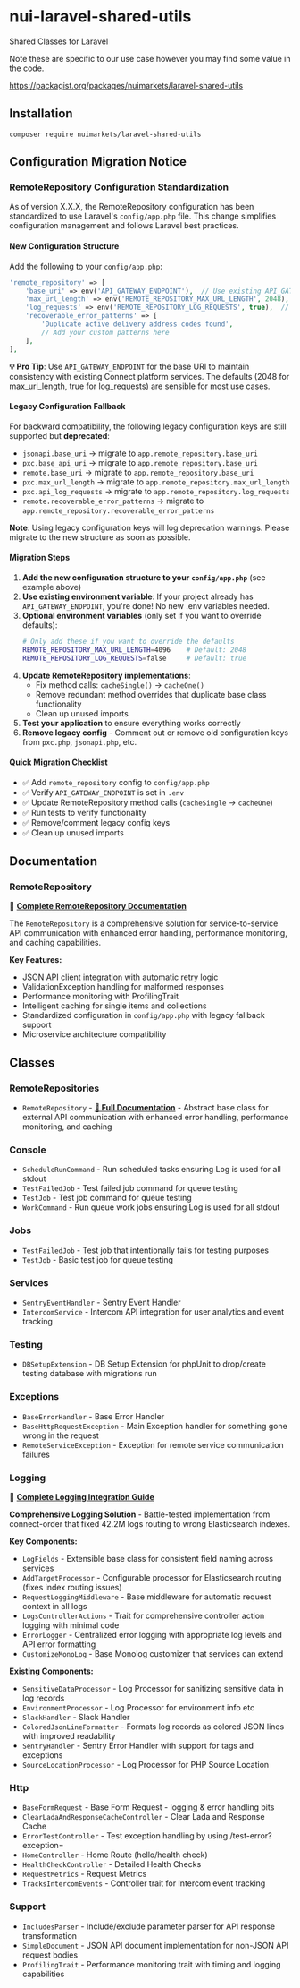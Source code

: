 # nui-laravel-shared-utils

Shared Classes for Laravel

Note these are specific to our use case however you may find some value in the code.

https://packagist.org/packages/nuimarkets/laravel-shared-utils

## Installation

```
composer require nuimarkets/laravel-shared-utils
```

## Configuration Migration Notice

### RemoteRepository Configuration Standardization

As of version X.X.X, the RemoteRepository configuration has been standardized to use Laravel's `config/app.php` file. This change simplifies configuration management and follows Laravel best practices.

#### New Configuration Structure

Add the following to your `config/app.php`:

```php
'remote_repository' => [
    'base_uri' => env('API_GATEWAY_ENDPOINT'),  // Use existing API_GATEWAY_ENDPOINT
    'max_url_length' => env('REMOTE_REPOSITORY_MAX_URL_LENGTH', 2048),
    'log_requests' => env('REMOTE_REPOSITORY_LOG_REQUESTS', true),  // Enable logging by default
    'recoverable_error_patterns' => [
        'Duplicate active delivery address codes found',
        // Add your custom patterns here
    ],
],
```

**💡 Pro Tip**: Use `API_GATEWAY_ENDPOINT` for the base URI to maintain consistency with existing Connect platform services. The defaults (2048 for max_url_length, true for log_requests) are sensible for most use cases.

#### Legacy Configuration Fallback

For backward compatibility, the following legacy configuration keys are still supported but **deprecated**:

- `jsonapi.base_uri` → migrate to `app.remote_repository.base_uri`
- `pxc.base_api_uri` → migrate to `app.remote_repository.base_uri`
- `remote.base_uri` → migrate to `app.remote_repository.base_uri`
- `pxc.max_url_length` → migrate to `app.remote_repository.max_url_length`
- `pxc.api_log_requests` → migrate to `app.remote_repository.log_requests`
- `remote.recoverable_error_patterns` → migrate to `app.remote_repository.recoverable_error_patterns`

**Note**: Using legacy configuration keys will log deprecation warnings. Please migrate to the new structure as soon as possible.

#### Migration Steps

1. **Add the new configuration structure to your `config/app.php`** (see example above)
2. **Use existing environment variable**: If your project already has `API_GATEWAY_ENDPOINT`, you're done! No new .env variables needed.
3. **Optional environment variables** (only set if you want to override defaults):
   ```bash
   # Only add these if you want to override the defaults
   REMOTE_REPOSITORY_MAX_URL_LENGTH=4096    # Default: 2048
   REMOTE_REPOSITORY_LOG_REQUESTS=false     # Default: true
   ```
4. **Update RemoteRepository implementations**:
   - Fix method calls: `cacheSingle()` → `cacheOne()`
   - Remove redundant method overrides that duplicate base class functionality
   - Clean up unused imports
5. **Test your application** to ensure everything works correctly
6. **Remove legacy config** - Comment out or remove old configuration keys from `pxc.php`, `jsonapi.php`, etc.

#### Quick Migration Checklist

- ✅ Add `remote_repository` config to `config/app.php`
- ✅ Verify `API_GATEWAY_ENDPOINT` is set in `.env`
- ✅ Update RemoteRepository method calls (`cacheSingle` → `cacheOne`)
- ✅ Run tests to verify functionality
- ✅ Remove/comment legacy config keys
- ✅ Clean up unused imports


## Documentation

### RemoteRepository
📖 **[Complete RemoteRepository Documentation](docs/RemoteRepository.md)**

The `RemoteRepository` is a comprehensive solution for service-to-service API communication with enhanced error handling, performance monitoring, and caching capabilities.

**Key Features:**
- JSON API client integration with automatic retry logic
- ValidationException handling for malformed responses  
- Performance monitoring with ProfilingTrait
- Intelligent caching for single items and collections
- Standardized configuration in `config/app.php` with legacy fallback support
- Microservice architecture compatibility

## Classes

### RemoteRepositories

* `RemoteRepository` - **[📖 Full Documentation](docs/RemoteRepository.md)** - Abstract base class for external API communication with enhanced error handling, performance monitoring, and caching

### Console

* `ScheduleRunCommand` - Run scheduled tasks ensuring Log is used for all stdout
* `TestFailedJob` - Test failed job command for queue testing
* `TestJob` - Test job command for queue testing
* `WorkCommand` - Run queue work jobs ensuring Log is used for all stdout

### Jobs

* `TestFailedJob` - Test job that intentionally fails for testing purposes
* `TestJob` - Basic test job for queue testing

### Services

* `SentryEventHandler` - Sentry Event Handler
* `IntercomService` - Intercom API integration for user analytics and event tracking

### Testing

* `DBSetupExtension` - DB Setup Extension for phpUnit to drop/create testing database with migrations run

### Exceptions

* `BaseErrorHandler` - Base Error Handler
* `BaseHttpRequestException` - Main Exception handler for something gone wrong in the request
* `RemoteServiceException` - Exception for remote service communication failures

### Logging

📖 **[Complete Logging Integration Guide](docs/logging-integration.md)**

**Comprehensive Logging Solution** - Battle-tested implementation from connect-order that fixed 42.2M logs routing to wrong Elasticsearch indexes.

**Key Components:**
* `LogFields` - Extensible base class for consistent field naming across services
* `AddTargetProcessor` - Configurable processor for Elasticsearch routing (fixes index routing issues)
* `RequestLoggingMiddleware` - Base middleware for automatic request context in all logs
* `LogsControllerActions` - Trait for comprehensive controller action logging with minimal code
* `ErrorLogger` - Centralized error logging with appropriate log levels and API error formatting
* `CustomizeMonoLog` - Base Monolog customizer that services can extend

**Existing Components:**
* `SensitiveDataProcessor` - Log Processor for sanitizing sensitive data in log records
* `EnvironmentProcessor` - Log Processor for environment info etc
* `SlackHandler` - Slack Handler
* `ColoredJsonLineFormatter` - Formats log records as colored JSON lines with improved readability
* `SentryHandler` - Sentry Error Handler with support for tags and exceptions
* `SourceLocationProcessor` - Log Processor for PHP Source Location

### Http

* `BaseFormRequest` - Base Form Request - logging & error handling bits
* `ClearLadaAndResponseCacheController` - Clear Lada and Response Cache
* `ErrorTestController` - Test exception handling by using /test-error?exception=
* `HomeController` - Home Route (hello/health check)
* `HealthCheckController` - Detailed Health Checks
* `RequestMetrics` - Request Metrics
* `TracksIntercomEvents` - Controller trait for Intercom event tracking

### Support

* `IncludesParser` - Include/exclude parameter parser for API response transformation
* `SimpleDocument` - JSON API document implementation for non-JSON API request bodies
* `ProfilingTrait` - Performance monitoring trait with timing and logging capabilities


